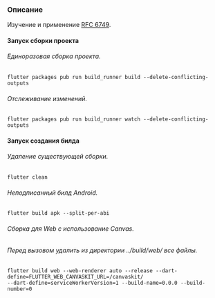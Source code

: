 ### Описание

Изучение и применение [RFC 6749](https://datatracker.ietf.org/doc/html/rfc6749).

#### Запуск сборки проекта
###### Единоразовая сборка проекта.
```
flutter packages pub run build_runner build --delete-conflicting-outputs
```
###### Отслеживание изменений.
```
flutter packages pub run build_runner watch --delete-conflicting-outputs
```

#### Запуск создания билда
###### Удаление существующей сборки.
```
flutter clean
```
###### Неподписанный билд Android.
```
flutter build apk --split-per-abi
```
###### Сборка для Web с использование Canvas.
###### Перед вызовом удалить из директории ../build/web/ все файлы.
```
flutter build web --web-renderer auto --release --dart-define=FLUTTER_WEB_CANVASKIT_URL=/canvaskit/
--dart-define=serviceWorkerVersion=1 --build-name=0.0.0 --build-number=0
```
